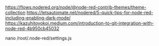 https://flows.nodered.org/node/@node-red-contrib-themes/theme-collection
https://letsautomate.net/nodered/5-quick-tips-for-node-red-including-enabling-dark-mode/
https://kazuhitoyokoi.medium.com/introduction-to-git-integration-with-node-red-4b950cb45032

nano /root/.node-red/settings.js